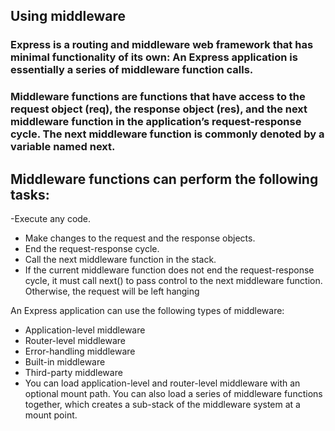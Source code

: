 ## Using middleware
### Express is a routing and middleware web framework that has minimal functionality of its own: An Express application is essentially a series of middleware function calls.

### Middleware functions are functions that have access to the request object (req), the response object (res), and the next middleware function in the application’s request-response cycle. The next middleware function is commonly denoted by a variable named next.

## Middleware functions can perform the following tasks:

-Execute any code.
- Make changes to the request and the response objects.
- End the request-response cycle.
- Call the next middleware function in the stack.
- If the current middleware function does not end the request-response cycle, it must call next() to pass control to the next middleware function. Otherwise, the request will be left hanging

An Express application can use the following types of middleware:

- Application-level middleware
- Router-level middleware
- Error-handling middleware
- Built-in middleware
- Third-party middleware
- You can load application-level and router-level middleware with an optional mount path. You can also load a series of middleware functions together, which creates a sub-stack of the middleware system at a mount point.
